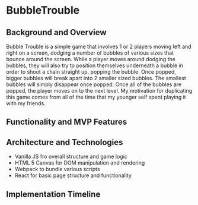 # BubbleTrouble
## Background and Overview
  Bubble Trouble is a simple game that involves 1 or 2 players moving left and right on a screen, dodging a number of bubbles of various sizes that bounce around the screen. While a player moves around dodging the bubbles, they will also try to position themselves underneath a bubble in order to shoot a chain straight up, popping the bubble. Once popped, bigger bubbles will break apart into 2 smaller sized bubbles. The smallest bubbles will simply disappear once popped. Once all of the bubbles are popped, the player moves on to the next level.
  My motivation for duplicating this game comes from all of the time that my younger self spent playing it with my friends.
## Functionality and MVP Features
## Architecture and Technologies
  * Vanilla JS fro overall structure and game logic
  * HTML 5 Canvas for DOM manipulation and rendering
  * Webpack to bundle various scripts
  * React for basic page structure and functionality
## Implementation Timeline
